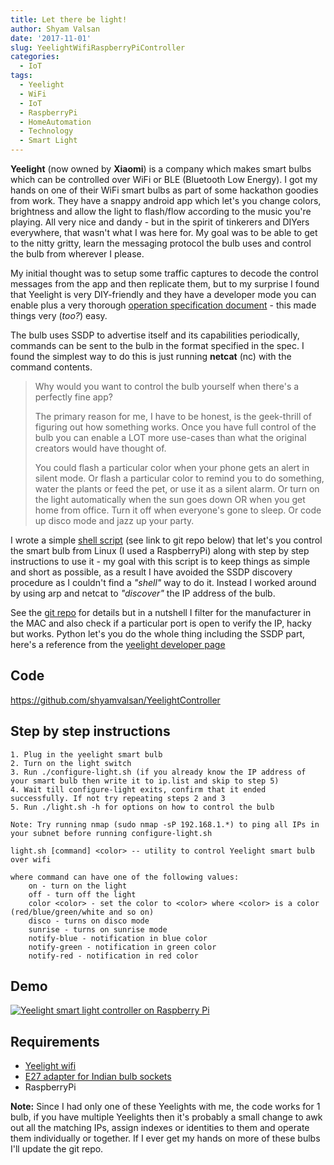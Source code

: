 ```yaml
---
title: Let there be light!
author: Shyam Valsan
date: '2017-11-01'
slug: YeelightWifiRaspberryPiController
categories:
  - IoT
tags:
  - Yeelight
  - WiFi
  - IoT
  - RaspberryPi
  - HomeAutomation
  - Technology
  - Smart Light
---
```


**Yeelight** (now owned by **Xiaomi**) is a company which makes smart bulbs which can be controlled over WiFi or BLE (Bluetooth Low Energy). I got my hands on one of their WiFi smart bulbs as part of some hackathon goodies from work. They have a snappy android app which let's you change colors, brightness and allow the light to flash/flow according to the music you're playing. All very nice and dandy - but in the spirit of tinkerers and DIYers everywhere, that wasn't what I was here for. My goal was to be able to get to the nitty gritty, learn the messaging protocol the bulb uses and control the bulb from wherever I please. 

My initial thought was to setup some traffic captures to decode the control messages from the app and then replicate them, but to my surprise I found that Yeelight is very DIY-friendly and they have a developer mode you can enable plus a very thorough [operation specification document](http://www.yeelight.com/download/Yeelight_Inter-Operation_Spec.pdf) - this made things very (*too?*) easy. 

The bulb uses SSDP to advertise itself and its capabilities periodically, commands can be sent to the bulb in the format specified in the spec. I found the simplest way to do this is just running **netcat** (nc) with the command contents.

> Why would you want to control the bulb yourself when there's a perfectly fine app?
>
> The primary reason for me, I have to be honest, is the geek-thrill of figuring out how something works. Once you have full control of the bulb you can enable a LOT more use-cases than what the original creators would have thought of. 
> 
>	You could flash a particular color when your phone gets an alert in silent mode. 
>	Or flash a particular color to remind you to do something, water the plants or feed the pet, or use it as a silent alarm.
>	Or turn on the light automatically when the sun goes down OR when you get home from office. Turn it off when everyone's gone to sleep. 
>	Or code up disco mode and jazz up your party.
		

I wrote a simple [shell script](https://github.com/shyamvalsan/YeelightController/blob/master/light.sh) (see link to git repo below) that let's you control the smart bulb from Linux (I used a RaspberryPi) along with step by step instructions to use it - my goal with this script is to keep things as simple and short as possible, as a result I have avoided the SSDP discovery procedure as I couldn't find a *"shell"* way to do it. Instead I worked around by using arp and netcat to *"discover"* the IP address of the bulb. 

See the [git repo](https://github.com/shyamvalsan/YeelightController) for details but in a nutshell I filter for the manufacturer in the MAC and also check if a particular port is open to verify the IP, hacky but works. Python let's you do the whole thing including the SSDP part, here's a reference from the [yeelight developer page](https://www.yeelight.com/download/developer/yeelight_demo_lan_ctrl_python.zip)

## Code
<https://github.com/shyamvalsan/YeelightController>

## Step by step instructions
	1. Plug in the yeelight smart bulb
	2. Turn on the light switch
	3. Run ./configure-light.sh (if you already know the IP address of your smart bulb then write it to ip.list and skip to step 5)
	4. Wait till configure-light exits, confirm that it ended successfully. If not try repeating steps 2 and 3
	5. Run ./light.sh -h for options on how to control the bulb
	
	Note: Try running nmap (sudo nmap -sP 192.168.1.*) to ping all IPs in your subnet before running configure-light.sh 

```shell
light.sh [command] <color> -- utility to control Yeelight smart bulb over wifi

where command can have one of the following values:
    on - turn on the light
    off - turn off the light
    color <color> - set the color to <color> where <color> is a color (red/blue/green/white and so on)
    disco - turns on disco mode
    sunrise - turns on sunrise mode
    notify-blue - notification in blue color
    notify-green - notification in green color
    notify-red - notification in red color
```

## Demo
[![Yeelight smart light controller on Raspberry Pi](https://img.youtube.com/vi/EqDKSsEf1HE/0.jpg)](https://www.youtube.com/watch?v=EqDKSsEf1HE)

## Requirements
- [Yeelight wifi](http://www.ebay.in/itm/Xiaomi-Yeelight-White-Color-LED-Smart-Bulb-8W-WiFi-Control-Adjustable-Brightness-/152609584877?hash=item23883d76ed)
- [E27 adapter for Indian bulb sockets](http://www.ebay.in/itm/B22-to-E27-LED-Halogen-CFL-Light-Base-Bulb-Lamp-Adapter-Converter-Holder-Socket-/132243823330?hash=item1eca589ae2)
- RaspberryPi



**Note:** Since I had only one of these Yeelights with me, the code works for 1 bulb, if you have multiple Yeelights then it's probably a small change to awk out all the matching IPs, assign indexes or identities to them and operate them individually or together. If I ever get my hands on more of these bulbs I'll update the git repo. 
